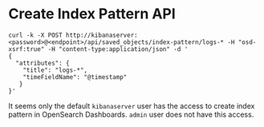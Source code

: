 # Create Index Pattern API
```
curl -k -X POST http://kibanaserver:<password>@<endpoint>/api/saved_objects/index-pattern/logs-* -H "osd-xsrf:true" -H "content-type:application/json" -d '
{
  "attributes": {
    "title": "logs-*",
    "timeFieldName": "@timestamp"
   }
}'
```
It seems only the default `kibanaserver` user has the access to create index pattern in OpenSearch Dashboards. `admin` user does not have this access.